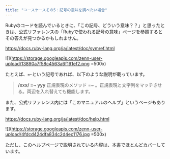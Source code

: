 ```yaml
---
title: "ユースケースその5：記号の意味を調べたい場合"
---
```


Rubyのコードを読んでいるときに、「この記号、どういう意味？？」と思ったときは、公式リファレンスの「Rubyで使われる記号の意味」ページを参照するとその答えが見つかるかもしれません。

https://docs.ruby-lang.org/ja/latest/doc/symref.html

![](https://storage.googleapis.com/zenn-user-upload/13890a7f58c4563a6f191ef2.png =500x)

たとえば、`=~`という記号であれば、以下のような説明が載っています。

> **/xxx/ =~ yyy**
> 正規表現のメソッド =~ 。正規表現と文字列をマッチさせる。両辺を入れ替えても機能します。

また、公式リファレンス内には「このマニュアルのヘルプ」というページもあります。

https://docs.ruby-lang.org/ja/latest/doc/help.html

![](https://storage.googleapis.com/zenn-user-upload/4fdcd424dfa834c2d4ec1176.jpg =500x)

ただし、このヘルプページで説明されている内容は、本書でほとんどカバーしています。
